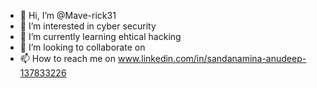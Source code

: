 - 👋 Hi, I’m @Mave-rick31
- 👀 I’m interested in cyber security
- 🌱 I’m currently learning ehtical hacking
- 💞️ I’m looking to collaborate on 
- 📫 How to reach me on www.linkedin.com/in/sandanamina-anudeep-137833226
  

<!---
Mave-rick31/Mave-rick31 is a ✨ special ✨ repository because its `README.md` (this file) appears on your GitHub profile.
You can click the Preview link to take a look at your changes.
--->
